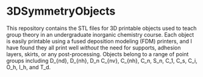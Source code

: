 # 3DSymmetryObjects


This repository contains the STL files for 3D printable objects used to teach group theory in an undergraduate inorganic chemistry course. Each object is easily printable using a fused deposition modeling (FDM) printers, and I have found they all print well *without* the need for supports, adhesion layers, skirts, or any post-processing. Objects belong to a range of point groups including D_{nd}, D_{nh}, D_n C_{nv}, C_{nh}, C_n, S_n, C_1, C_s, C_i, O_h, I_h, and T_d.
